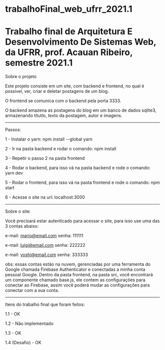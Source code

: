 # trabalhoFinal_web_ufrr_2021.1
<h1>Trabalho final de Arquitetura E Desenvolvimento De Sistemas Web, da UFRR, prof. Acauan Ribeiro, semestre 2021.1</h1>

Sobre o projeto

Este projeto consiste em um site, com backend e frontend, no qual é possível, ver, criar e deletar postagens de um blog.

O frontend se comunica com o backend pela porta 3333.

O backend amazena as postagens do blog em um banco de dados sqlite3, armazenando títutlo, texto da postagem, autor e imagens.

____________________________________________________________

Passos:

1 - Instalar o yarn: npm install --global yarn

2 - Ir na pasta backend e rodar o comando: npm install

3 - Repetir o passo 2 na pasta frontend

4 - Rodar o backend, para isso vá na pasta backend e rode o comando: yarn dev

5 - Rodar o frontend, para isso vá na pasta frontend e rode o comando: npm start

6 - Acesse o site na url: localhost:3000

____________________________________________________________

Sobre o site:

Você precisará estar autenticado para acessar o site, para isso use uma das 3 contas abaixo:

e-mail: mario@email.com 
senha: 111111

e-mail: luigi@email.com 
senha: 222222

e-mail: yoshi@email.com 
senha: 333333

obs: essas contas estão na nuvem, gerenciadas por uma ferramenta do Google chamada Firebase Authenticator e conectadas a minha conta pessoal Google. Dentro da pasta frontend, na pasta src, você encontrará um componente chamado base.js, ele contem as configurações para conectar ao Firebase, assim você poderá mudar as configurações para conectar com a sua conta.

____________________________________________________________


Itens do trabalho final que foram feitos:

1.1 - OK

1.2 - Não implementado

1.3 - OK

1.4 (Desafio) - OK

